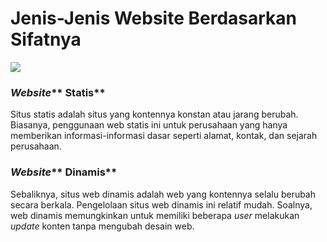 # Jenis-Jenis Website Berdasarkan Sifatnya

![](https://scotch-res.cloudinary.com/image/upload/dpr\_3,w\_300,q\_auto:good,f\_auto/v1542119840/b3lkjzdbfehndaezaqvf.png)

### _**Website**_** Statis**

Situs statis adalah situs yang kontennya konstan atau jarang berubah. Biasanya, penggunaan web statis ini untuk perusahaan yang hanya memberikan informasi-informasi dasar seperti alamat, kontak, dan sejarah perusahaan.

### _**Website**_** Dinamis**

Sebaliknya, situs web dinamis adalah web yang kontennya selalu berubah secara berkala. Pengelolaan situs web dinamis ini relatif mudah. Soalnya, web dinamis memungkinkan untuk memiliki beberapa _user_ melakukan _update_ konten tanpa mengubah desain web.

